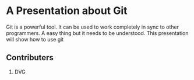 # A Presentation about Git

Git is a powerful tool. It can be used to work completely in sync to other programmers.
A easy thing but it needs to be understood. This presentation will show how to use git

## Contributers

1. DVG
